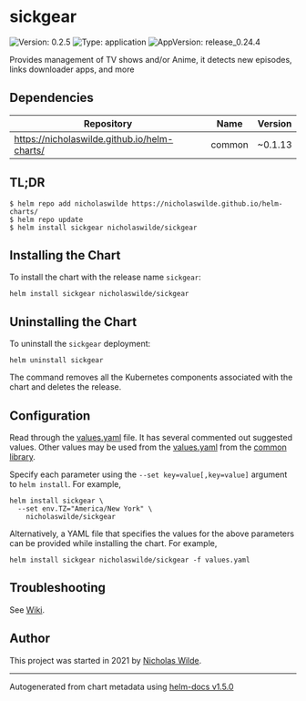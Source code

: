 # sickgear

![Version: 0.2.5](https://img.shields.io/badge/Version-0.2.5-informational?style=flat-square) ![Type: application](https://img.shields.io/badge/Type-application-informational?style=flat-square) ![AppVersion: release_0.24.4](https://img.shields.io/badge/AppVersion-release_0.24.4-informational?style=flat-square)

Provides management of TV shows and/or Anime, it detects new episodes, links downloader apps, and more

## Dependencies

| Repository | Name | Version |
|------------|------|---------|
| https://nicholaswilde.github.io/helm-charts/ | common | ~0.1.13 |

## TL;DR
```console
$ helm repo add nicholaswilde https://nicholaswilde.github.io/helm-charts/
$ helm repo update
$ helm install sickgear nicholaswilde/sickgear
```

## Installing the Chart
To install the chart with the release name `sickgear`:
```console
helm install sickgear nicholaswilde/sickgear
```

## Uninstalling the Chart
To uninstall the `sickgear` deployment:
```console
helm uninstall sickgear
```
The command removes all the Kubernetes components associated with the chart and deletes the release.

## Configuration

Read through the [values.yaml](./values.yaml) file. It has several commented out suggested values.
Other values may be used from the [values.yaml](../common/values.yaml) from the [common library](../common).

Specify each parameter using the `--set key=value[,key=value]` argument to `helm install`. For example,
```console
helm install sickgear \
  --set env.TZ="America/New York" \
    nicholaswilde/sickgear
```

Alternatively, a YAML file that specifies the values for the above parameters can be provided while installing the chart.
For example,
```console
helm install sickgear nicholaswilde/sickgear -f values.yaml
```

## Troubleshooting
See [Wiki](https://github.com/nicholaswilde/helm-charts/wiki/Troubleshooting).

## Author
This project was started in 2021 by [Nicholas Wilde](https://github.com/nicholaswilde).

----------------------------------------------
Autogenerated from chart metadata using [helm-docs v1.5.0](https://github.com/norwoodj/helm-docs/releases/v1.5.0)
